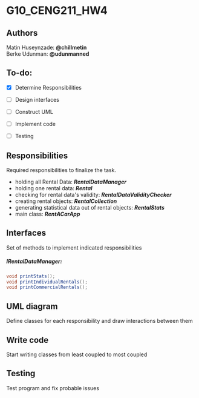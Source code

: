 # G10_CENG211_HW4
## Authors
Matin Huseynzade: **@chillmetin** <br>
Berke Udunman: **@udunmanned**


## To-do:
- [x] Determine Responsibilities
- [ ] Design interfaces
- [ ] Construct UML
- [ ] Implement code
- [ ] Testing


## Responsibilities
Required responsibilities to finalize the task.
- holding all Rental Data: **_RentalDataManager_**
- holding one rental data: **_Rental_**
- checking for rental data's validity: **_RentalDataValidityChecker_**
- creating rental objects: **_RentalCollection_**
- generating statistical data out of rental objects: **_RentalStats_**
- main class: **_RentACarApp_**

## Interfaces
Set of methods to implement indicated responsibilities

##### IRentalDataManager:
```java
void printStats();
void printIndividualRentals();
void printCommercialRentals();
```
## UML diagram
Define classes for each responsibility and draw interactions between them

## Write code
Start writing classes from least coupled to most coupled 

## Testing
Test program and fix probable issues
